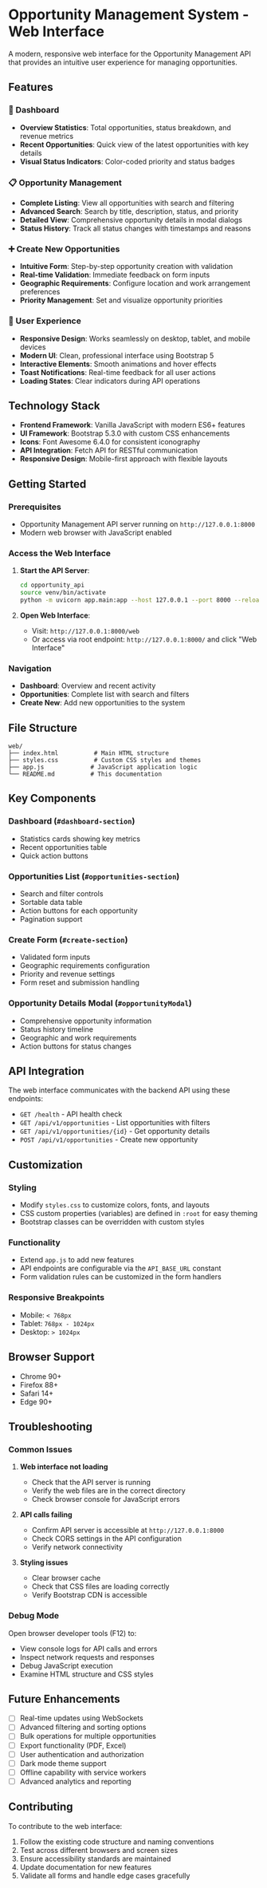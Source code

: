 # Opportunity Management System - Web Interface

A modern, responsive web interface for the Opportunity Management API that provides an intuitive user experience for managing opportunities.

## Features

### 🎯 Dashboard
- **Overview Statistics**: Total opportunities, status breakdown, and revenue metrics
- **Recent Opportunities**: Quick view of the latest opportunities with key details
- **Visual Status Indicators**: Color-coded priority and status badges

### 📋 Opportunity Management
- **Complete Listing**: View all opportunities with search and filtering
- **Advanced Search**: Search by title, description, status, and priority
- **Detailed View**: Comprehensive opportunity details in modal dialogs
- **Status History**: Track all status changes with timestamps and reasons

### ➕ Create New Opportunities
- **Intuitive Form**: Step-by-step opportunity creation with validation
- **Real-time Validation**: Immediate feedback on form inputs
- **Geographic Requirements**: Configure location and work arrangement preferences
- **Priority Management**: Set and visualize opportunity priorities

### 🎨 User Experience
- **Responsive Design**: Works seamlessly on desktop, tablet, and mobile devices
- **Modern UI**: Clean, professional interface using Bootstrap 5
- **Interactive Elements**: Smooth animations and hover effects
- **Toast Notifications**: Real-time feedback for all user actions
- **Loading States**: Clear indicators during API operations

## Technology Stack

- **Frontend Framework**: Vanilla JavaScript with modern ES6+ features
- **UI Framework**: Bootstrap 5.3.0 with custom CSS enhancements
- **Icons**: Font Awesome 6.4.0 for consistent iconography
- **API Integration**: Fetch API for RESTful communication
- **Responsive Design**: Mobile-first approach with flexible layouts

## Getting Started

### Prerequisites
- Opportunity Management API server running on `http://127.0.0.1:8000`
- Modern web browser with JavaScript enabled

### Access the Web Interface

1. **Start the API Server**:
   ```bash
   cd opportunity_api
   source venv/bin/activate
   python -m uvicorn app.main:app --host 127.0.0.1 --port 8000 --reload
   ```

2. **Open Web Interface**:
   - Visit: `http://127.0.0.1:8000/web`
   - Or access via root endpoint: `http://127.0.0.1:8000/` and click "Web Interface"

### Navigation

- **Dashboard**: Overview and recent activity
- **Opportunities**: Complete list with search and filters
- **Create New**: Add new opportunities to the system

## File Structure

```
web/
├── index.html          # Main HTML structure
├── styles.css          # Custom CSS styles and themes
├── app.js             # JavaScript application logic
└── README.md          # This documentation
```

## Key Components

### Dashboard (`#dashboard-section`)
- Statistics cards showing key metrics
- Recent opportunities table
- Quick action buttons

### Opportunities List (`#opportunities-section`)
- Search and filter controls
- Sortable data table
- Action buttons for each opportunity
- Pagination support

### Create Form (`#create-section`)
- Validated form inputs
- Geographic requirements configuration
- Priority and revenue settings
- Form reset and submission handling

### Opportunity Details Modal (`#opportunityModal`)
- Comprehensive opportunity information
- Status history timeline
- Geographic and work requirements
- Action buttons for status changes

## API Integration

The web interface communicates with the backend API using these endpoints:

- `GET /health` - API health check
- `GET /api/v1/opportunities` - List opportunities with filters
- `GET /api/v1/opportunities/{id}` - Get opportunity details
- `POST /api/v1/opportunities` - Create new opportunity

## Customization

### Styling
- Modify `styles.css` to customize colors, fonts, and layouts
- CSS custom properties (variables) are defined in `:root` for easy theming
- Bootstrap classes can be overridden with custom styles

### Functionality
- Extend `app.js` to add new features
- API endpoints are configurable via the `API_BASE_URL` constant
- Form validation rules can be customized in the form handlers

### Responsive Breakpoints
- Mobile: `< 768px`
- Tablet: `768px - 1024px`
- Desktop: `> 1024px`

## Browser Support

- Chrome 90+
- Firefox 88+
- Safari 14+
- Edge 90+

## Troubleshooting

### Common Issues

1. **Web interface not loading**
   - Check that the API server is running
   - Verify the web files are in the correct directory
   - Check browser console for JavaScript errors

2. **API calls failing**
   - Confirm API server is accessible at `http://127.0.0.1:8000`
   - Check CORS settings in the API configuration
   - Verify network connectivity

3. **Styling issues**
   - Clear browser cache
   - Check that CSS files are loading correctly
   - Verify Bootstrap CDN is accessible

### Debug Mode
Open browser developer tools (F12) to:
- View console logs for API calls and errors
- Inspect network requests and responses
- Debug JavaScript execution
- Examine HTML structure and CSS styles

## Future Enhancements

- [ ] Real-time updates using WebSockets
- [ ] Advanced filtering and sorting options
- [ ] Bulk operations for multiple opportunities
- [ ] Export functionality (PDF, Excel)
- [ ] User authentication and authorization
- [ ] Dark mode theme support
- [ ] Offline capability with service workers
- [ ] Advanced analytics and reporting

## Contributing

To contribute to the web interface:

1. Follow the existing code structure and naming conventions
2. Test across different browsers and screen sizes
3. Ensure accessibility standards are maintained
4. Update documentation for new features
5. Validate all forms and handle edge cases gracefully
